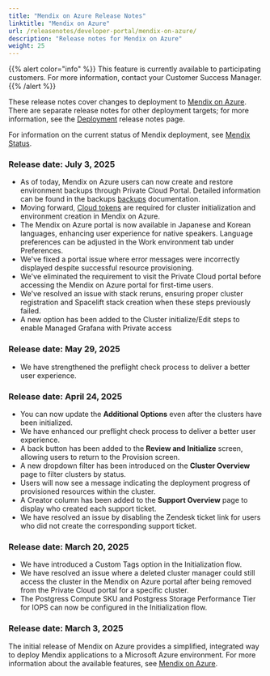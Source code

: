 ```yaml
---
title: "Mendix on Azure Release Notes"
linktitle: "Mendix on Azure"
url: /releasenotes/developer-portal/mendix-on-azure/
description: "Release notes for Mendix on Azure"
weight: 25
---
```


{{% alert color="info" %}} This feature is currently available to participating customers. For more information, contact your Customer Success Manager. {{% /alert %}}

These release notes cover changes to deployment to [Mendix on Azure](/developerportal/deploy/mendix-on-azure/). There are separate release notes for other deployment targets; for more information, see the [Deployment](/releasenotes/developer-portal/deployment/) release notes page.

For information on the current status of Mendix deployment, see [Mendix Status](https://status.mendix.com/).

### Release date: July 3, 2025
* As of today, Mendix on Azure users can now create and restore environment backups through Private Cloud Portal. Detailed information can be found in the backups [backups](/developerportal/deploy/mendix-on-azure/backups) documentation.
* Moving forward, [Cloud tokens](/control-center/cloud-tokens/) are required for cluster initialization and environment creation in Mendix on Azure.
* The Mendix on Azure portal is now available in Japanese and Korean languages, enhancing user experience for native speakers. Language preferences can be adjusted in the Work environment tab under Preferences.
* We've fixed a portal issue where error messages were incorrectly displayed despite successful resource provisioning.
* We've eliminated the requirement to visit the Private Cloud portal before accessing the Mendix on Azure portal for first-time users.
* We've resolved an issue with stack reruns, ensuring proper cluster registration and Spacelift stack creation when these steps previously failed.
* A new option has been added to the Cluster initialize/Edit steps to enable Managed Grafana with Private access

### Release date: May 29, 2025

* We have strengthened the preflight check process to deliver a better user experience.

### Release date: April 24, 2025

* You can now update the **Additional Options** even after the clusters have been initialized.
* We have enhanced our preflight check process to deliver a better user experience.
* A back button has been added to the **Review and Initialize** screen, allowing users to return to the Provision screen.
* A new dropdown filter has been introduced on the **Cluster Overview** page to filter clusters by status.
* Users will now see a message indicating the deployment progress of provisioned resources within the cluster.
* A Creator column has been added to the **Support Overview** page to display who created each support ticket.
* We have resolved an issue by disabling the Zendesk ticket link for users who did not create the corresponding support ticket.

### Release date: March 20, 2025

* We have introduced a Custom Tags option in the Initialization flow.
* We have resolved an issue where a deleted cluster manager could still access the cluster in the Mendix on Azure portal after being removed from the Private Cloud portal for a specific cluster.
* The Postgress Compute SKU and Postgress Storage Performance Tier for IOPS can now be configured in the Initialization flow.

### Release date: March 3, 2025

The initial release of Mendix on Azure provides a simplified, integrated way to deploy Mendix applications to a Microsoft Azure environment. For more information about the available features, see [Mendix on Azure](/developerportal/deploy/mendix-on-azure/).
